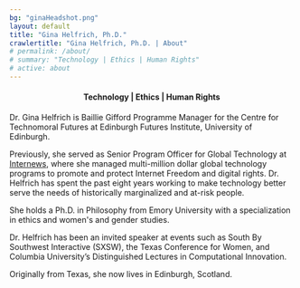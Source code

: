 ```yaml
---
bg: "ginaHeadshot.png"
layout: default
title: "Gina Helfrich, Ph.D."
crawlertitle: "Gina Helfrich, Ph.D. | About"
# permalink: /about/
# summary: "Technology | Ethics | Human Rights"
# active: about
---
```


<h4 align="center">Technology | Ethics | Human Rights</h4>  

Dr. Gina Helfrich is Baillie Gifford Programme Manager for the Centre for Technomoral Futures at Edinburgh Futures Institute, University of Edinburgh. 

Previously, she served as Senior Program Officer for Global Technology at [Internews](https://globaltech.internews.org/), where she managed multi-million dollar global technology programs to promote and protect Internet Freedom and digital rights. Dr. Helfrich has spent the past eight years working to make technology better serve the needs of historically marginalized and at-risk people.  

She holds a Ph.D. in Philosophy from Emory University with a specialization in ethics and women's and gender studies. 

Dr. Helfrich has been an invited speaker at events such as South By Southwest Interactive (SXSW), the Texas Conference for Women, and Columbia University’s Distinguished Lectures in Computational Innovation.

Originally from Texas, she now lives in Edinburgh, Scotland.

<a rel="me" href="https://mastodon.social/@ginahelfrich"></a>
